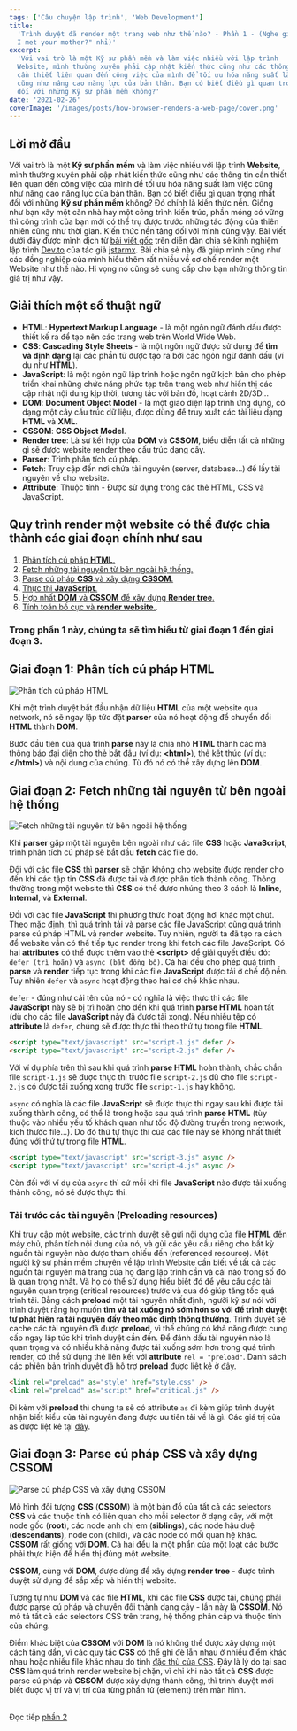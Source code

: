 ```yaml
---
tags: ['Câu chuyện lập trình', 'Web Development']
title:
  'Trình duyệt đã render một trang web như thế nào? - Phần 1 - (Nghe giống "How
  I met your mother?" nhỉ)'
excerpt:
  'Với vai trò là một Kỹ sư phần mềm và làm việc nhiều với lập trình
  Website, mình thường xuyên phải cập nhật kiến thức cũng như các thông tin
  cần thiết liên quan đến công việc của mình để tối ưu hóa năng suất làm việc
  cũng như nâng cao năng lực của bản thân. Bạn có biết điều gì quan trọng nhất
  đối với những Kỹ sư phần mềm không?'
date: '2021-02-26'
coverImage: '/images/posts/how-browser-renders-a-web-page/cover.png'
---
```


## Lời mở đầu

Với vai trò là một **Kỹ sư phần mềm** và làm việc nhiều với lập trình **Website**, mình thường xuyên phải cập nhật kiến thức cũng như các thông tin cần thiết liên quan đến công việc của mình để tối ưu hóa năng suất làm việc cũng như nâng cao năng lực của bản thân. Bạn có biết điều gì quan trọng nhất đối với những **Kỹ sư phần mềm** không? Đó chính là kiến thức nền. Giống như bạn xây một căn nhà hay một công trình kiến trúc, phần móng có vững thì công trình của bạn mới có thể trụ được trước những tác động của thiên nhiên cũng như thời gian. Kiến thức nền tảng đối với mình cũng vậy. Bài viết dưới đây được mình dịch từ [bài viết gốc](https://dev.to/jstarmx/how-the-browser-renders-a-web-page-1ahc) trên diễn đàn chia sẻ kinh nghiệm lập trình [Dev.to](https://dev.to) của tác giả [jstarmx](https://dev.to/jstarmx). Bài chia sẻ này đã giúp mình cũng như các đồng nghiệp của mình hiểu thêm rất nhiều về cơ chế render một Website như thế nào. Hi vọng nó cũng sẽ cung cấp cho bạn những thông tin giá trị như vậy.

## Giải thích một số thuật ngữ

- **HTML**: **Hypertext Markup Language** - là một ngôn ngữ đánh dấu được thiết kế ra để tạo nên các trang web trên World Wide Web.
- **CSS**: **Cascading Style Sheets** - là một ngôn ngữ được sử dụng để **tìm và định dạng** lại các phần tử được tạo ra bởi các ngôn ngữ đánh dấu (ví dụ như **HTML**).
- **JavaScript**: là một ngôn ngữ lập trình hoặc ngôn ngữ kịch bản cho phép triển khai những chức năng phức tạp trên trang web như hiển thị các cập nhật nội dung kịp thời, tương tác với bản đồ, hoạt cảnh 2D/3D...
- **DOM**: **Document Object Model** - là một giao diện lập trình ứng dụng, có dạng một cây cấu trúc dữ liệu, được dùng để truy xuất các tài liệu dạng **HTML** và **XML**.
- **CSSOM**: **CSS Object Model**.
- **Render tree**: Là sự kết hợp của **DOM** và **CSSOM**, biểu diễn tất cả những gì sẽ được website render theo cấu trúc dạng cây.
- **Parser**: Trình phân tích cú pháp.
- **Fetch**: Truy cập đến nơi chứa tài nguyên (server, database...) để lấy tài nguyên về cho website.
- **Attribute**: Thuộc tính - Được sử dụng trong các thẻ HTML, CSS và JavaScript.

## Quy trình render một website có thể được chia thành các giai đoạn chính như sau

 1. [Phân tích cú pháp **HTML**.](#step-1)
 2. [Fetch những tài nguyên từ bên ngoài hệ thống.](#step-2)
 3. [Parse cú pháp **CSS** và xây dựng **CSSOM**.](#step-3)
 4. [Thực thi **JavaScript**.](http://blog.hongla.dev/posts/how-browser-renders-a-web-page-p2#step-4)
 5. [Hợp nhất **DOM** và **CSSOM** để xây dựng **Render tree**.](http://blog.hongla.dev/posts/how-browser-renders-a-web-page-p2#step-5)
 6. [Tính toán bố cục và **render website**.](http://blog.hongla.dev/posts/how-browser-renders-a-web-page-p2#step-6).

### Trong phần 1 này, chúng ta sẽ tìm hiểu từ giai đoạn 1 đến giai đoạn 3.

## <a name='step-1'></a> Giai đoạn 1: Phân tích cú pháp HTML

![Phân tích cú pháp HTML](/images/posts/how-browser-renders-a-web-page/step-1.png)

Khi một trình duyệt bắt đầu nhận dữ liệu **HTML** của một website qua network, nó sẽ ngay lập tức đặt **parser** của nó hoạt động để chuyển đổi **HTML** thành **DOM**.

Bước đầu tiên của quá trình **parse** này là chia nhỏ **HTML** thành các mã thông báo đại diện cho thẻ bắt đầu (ví dụ: **&lt;html&gt;**), thẻ kết thúc (ví dụ: **&lt;/html&gt;**) và nội dung của chúng. Từ đó nó có thể xây dựng lên **DOM**.

## <a name='step-2'></a> Giai đoạn 2: Fetch những tài nguyên từ bên ngoài hệ thống

![Fetch những tài nguyên từ bên ngoài hệ thống](/images/posts/how-browser-renders-a-web-page/step-2.png)

Khi **parser** gặp một tài nguyên bên ngoài như các file **CSS** hoặc **JavaScript**, trình phân tích cú pháp sẽ bắt đầu **fetch** các file đó.

Đối với các file **CSS** thì **parser** sẽ chặn không cho website được render cho đến khi các tập tin **CSS** đã được tải và được phân tích thành công. Thông thường trong một website thì **CSS** có thể được nhúng theo 3 cách là **Inline**, **Internal**, và **External**.

Đối với các file **JavaScript** thì phương thức hoạt động hơi khác một chút. Theo mặc định, thì quá trình tải và parse các file JavaScript cũng quá trình parse cú pháp HTML và render website. Tuy nhiên, người ta đã tạo ra cách để website vẫn có thể tiếp tục render trong khi fetch các file JavaScript. Có hai **attributes** có thể được thêm vào thẻ **&lt;script&gt;** để giải quyết điều đó: `defer (trì hoãn)` và `async (bất đồng bộ)`. Cả hai đều cho phép quá trình **parse** và **render** tiếp tục trong khi các file **JavaScript** được tải ở chế độ nền. Tuy nhiên `defer` và `async` hoạt động theo hai cơ chế khác nhau.

`defer` - đúng như cái tên của nó - có nghĩa là việc thực thi các file **JavaScript** này sẽ bị trì hoãn cho đến khi quá trình **parse HTML** hoàn tất (dù cho các file **JavaScript** này đã được tải xong). Nếu nhiều tệp có **attribute** là `defer`, chúng sẽ được thực thi theo thứ tự trong file **HTML**.

```html
<script type="text/javascript" src="script-1.js" defer />
<script type="text/javascript" src="script-2.js" defer />
```

Với ví dụ phía trên thì sau khi quá trình **parse HTML** hoàn thành, chắc chắn file `script-1.js` sẽ được thực thi trước file `script-2.js` dù cho file `script-2.js` có được tải xuống xong trước file `script-1.js` hay không.

`async` có nghĩa là các file **JavaScript** sẽ được thực thi ngay sau khi được tải xuống thành công, có thể là trong hoặc sau quá trình **parse HTML** (tùy thuộc vào nhiều yếu tố khách quan như tốc độ đường truyền trong network, kích thước file...). Do đó thứ tự thực thi của các file này sẽ không nhất thiết đúng với thứ tự trong file **HTML**.

```html
<script type="text/javascript" src="script-3.js" async />
<script type="text/javascript" src="script-4.js" async />
```

Còn đối với ví dụ của `async` thì cứ mỗi khi file **JavaScript** nào được tải xuống thành công, nó sẽ được thực thi.

### Tải trước các tài nguyên (Preloading resources)

Khi truy cập một website, các trình duyệt sẽ gửi nội dung của file **HTML** đến máy chủ, phân tích nội dung của nó, và gửi các yêu cầu riêng cho bất kỳ nguồn tài nguyên nào được tham chiếu đến (referenced resource). Một người kỹ sư phần mềm chuyên về lập trình Website cần biết về tất cả các nguồn tài nguyên mà trang của họ đang lập trình cần và cái nào trong số đó là quan trọng nhất. Và họ có thể sử dụng hiểu biết đó để yêu cầu các tài nguyên quan trọng (critical resources) trước và qua đó giúp tăng tốc quá trình tải. Bằng cách **preload** một tài nguyên nhất định, người kỹ sư nói với trình duyệt rằng họ muốn  **tìm và tải xuống nó sớm hơn so với để trình duyệt tự phát hiện ra tài nguyên đấy theo mặc định thông thường**. Trình duyệt sẽ cache các tài nguyên đã được **preload**, vì thế chúng có khả năng được cung cấp ngay lập tức khi trình duyệt cần đến. Để đánh dấu tài nguyên nào là quan trọng và có nhiều khả năng được tải xuống sớm hơn trong quá trình render, có thể sử dụng thẻ liên kết với **attribute** `rel = "preload"`. Danh sách các phiên bản trình duyệt đã hỗ trợ **preload** được liệt kê ở [đây](https://caniuse.com/?search=preload).

```html
<link rel="preload" as="style" href="style.css" />
<link rel="preload" as="script" href="critical.js" />
```

Đi kèm với **preload** thì chúng ta sẽ có attribute `as` đi kèm giúp trình duyệt nhận biết kiểu của tài nguyên đang được ưu tiên tải về là gì. Các giá trị của as được liệt kê tại [đây](https://developer.mozilla.org/en-US/docs/Web/HTML/Element/link#attributes).

## <a name='step-3'></a> Giai đoạn 3: Parse cú pháp CSS và xây dựng CSSOM

![Parse cú pháp CSS và xây dựng CSSOM](/images/posts/how-browser-renders-a-web-page/step-3.jpeg)

Mô hình đối tượng **CSS** (**CSSOM**) là một bản đồ của tất cả các selectors **CSS** và các thuộc tính có liên quan cho mỗi selector ở dạng cây, với một node gốc (**root**), các node anh chị em (**siblings**), các node hậu duệ (**descendants**), node con (child), và các node có mối quan hệ khác. **CSSOM** rất giống với **DOM**. Cả hai đều là một phần của một loạt các bước phải thực hiện để hiển thị đúng một website.

**CSSOM**, cùng với **DOM**, được dùng để xây dựng **render tree** - được trình duyệt sử dụng để sắp xếp và hiển thị website.

Tương tự như **DOM** và các file **HTML**, khi các file **CSS** được tải, chúng phải được parse cú pháp và chuyển đổi thành dạng cây - lần này là **CSSOM**. Nó mô tả tất cả các selectors CSS trên trang, hệ thống phân cấp và thuộc tính của chúng.

Điểm khác biệt của **CSSOM** với **DOM** là nó không thể được xây dựng một cách tăng dần, vì các quy tắc **CSS** có thể ghi đè lẫn nhau ở nhiều điểm khác nhau hoặc nhiều file khác nhau do tính [đặc thù của CSS](https://developer.mozilla.org/en-US/docs/Web/CSS/Specificity). Đây là lý do tại sao **CSS** làm quá trình render website bị chặn, vì chỉ khi nào tất cả **CSS** được parse cú pháp và **CSSOM** được xây dựng thành công, thì trình duyệt mới biết được vị trí và vị trí của từng phần tử (element) trên màn hình.

<p style="margin-top: 2rem!important;">Đọc tiếp <span><a href='https://blog.hongla.dev/posts/how-browser-renders-a-web-page-p2' rel='noreferrer noopener' target='_blank'>phần 2</a></span></p>
